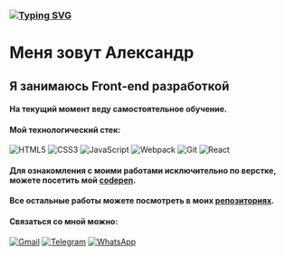 ### [![Typing SVG](https://readme-typing-svg.herokuapp.com?font=Caveat&color=%23FC0FC0&size=32&lines=Hello;%D0%94%D0%BE%D0%B1%D1%80%D0%BE+%D0%BF%D0%BE%D0%B6%D0%B0%D0%BB%D0%BE%D0%B2%D0%B0%D1%82%D1%8C+%D0%BD%D0%B0+%D0%BC%D0%BE%D0%B9+github)](https://git.io/typing-svg)

 # Меня зовут Александр <br>
 ## Я занимаюсь Front-end разработкой
#### На текущий момент веду самостоятельное обучение.<br>
#### Мой технологический стек:<br>
![HTML5](https://img.shields.io/badge/html5-%23E34F26.svg?style=for-the-badge&logo=html5&logoColor=white)
![CSS3](https://img.shields.io/badge/css3-%231572B6.svg?style=for-the-badge&logo=css3&logoColor=white)
![JavaScript](https://img.shields.io/badge/javascript-%23323330.svg?style=for-the-badge&logo=javascript&logoColor=%23F7DF1E)
![Webpack](https://img.shields.io/badge/webpack-%238DD6F9.svg?style=for-the-badge&logo=webpack&logoColor=black)
![Git](https://img.shields.io/badge/git-%23F05033.svg?style=for-the-badge&logo=git&logoColor=white)
![React](https://img.shields.io/badge/react-%2320232a.svg?style=for-the-badge&logo=react&logoColor=%2361DAFB)<br>
#### Для ознакомления с моими работами исключительно по верстке, можете посетить мой [codepen](https://codepen.io/ReDnor "Верстка").<br>
#### Все остальные работы можете посмотреть в моих [репозиториях](https://github.com/Re-Dnor?tab=repositories "Работы").<br>
#### Связаться со мной можно:<br>
[![Gmail](https://img.shields.io/badge/Gmail-D14836?style=for-the-badge&logo=gmail&logoColor=white)](mailto:awmokshin@gmail.com "gmail")
[![Telegram](https://img.shields.io/badge/Telegram-2CA5E0?style=for-the-badge&logo=telegram&logoColor=white)](tg://resolve?domain=Re_Dnor> "telegram")
[![WhatsApp](https://img.shields.io/badge/WhatsApp-25D366?style=for-the-badge&logo=whatsapp&logoColor=white)](https://wa.me/+79373502907 "whatsapp")

